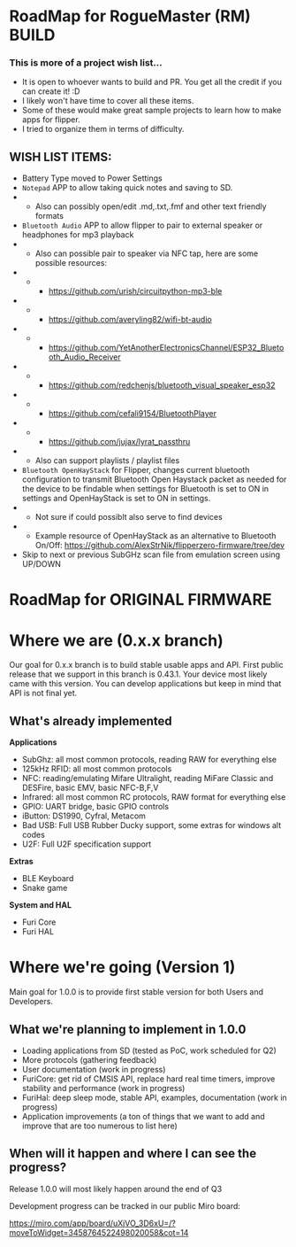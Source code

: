 # RoadMap for RogueMaster (RM) BUILD
### This is more of a project wish list...
- It is open to whoever wants to build and PR. You get all the credit if you can create it! :D
- I likely won't have time to cover all these items.
- Some of these would make great sample projects to learn how to make apps for flipper.
- I tried to organize them in terms of difficulty.

## WISH LIST ITEMS:
- Battery Type moved to Power Settings
- `Notepad` APP to allow taking quick notes and saving to SD.
- - Also can possibly open/edit .md,.txt,.fmf and other text friendly formats
- `Bluetooth Audio` APP to allow flipper to pair to external speaker or headphones for mp3 playback
- - Also can possible pair to speaker via NFC tap, here are some possible resources:
- - - https://github.com/urish/circuitpython-mp3-ble
- - - https://github.com/averyling82/wifi-bt-audio
- - - https://github.com/YetAnotherElectronicsChannel/ESP32_Bluetooth_Audio_Receiver
- - - https://github.com/redchenjs/bluetooth_visual_speaker_esp32
- - - https://github.com/cefali9154/BluetoothPlayer
- - - https://github.com/jujax/lyrat_passthru
- - Also can support playlists / playlist files
- `Bluetooth OpenHayStack` for Flipper, changes current bluetooth configuration to transmit Bluetooth Open Haystack packet as needed for the device to be findable when settings for Bluetooth is set to ON in settings and OpenHayStack is set to ON in settings.
- - Not sure if could possiblt also serve to find devices
- - Example resource of OpenHayStack as an alternative to Bluetooth On/Off: https://github.com/AlexStrNik/flipperzero-firmware/tree/dev
- Skip to next or previous SubGHz scan file from emulation screen using UP/DOWN

# 
# 
# RoadMap for ORIGINAL FIRMWARE
# Where we are (0.x.x branch)
Our goal for 0.x.x branch is to build stable usable apps and API.
First public release that we support in this branch is 0.43.1. Your device most likely came with this version.
You can develop applications but keep in mind that API is not final yet.

## What's already implemented

**Applications**

- SubGhz: all most common protocols, reading RAW for everything else
- 125kHz RFID: all most common protocols
- NFC: reading/emulating Mifare Ultralight, reading MiFare Classic and DESFire, basic EMV, basic NFC-B,F,V
- Infrared: all most common RC protocols, RAW format for everything else
- GPIO: UART bridge, basic GPIO controls
- iButton: DS1990, Cyfral, Metacom
- Bad USB: Full USB Rubber Ducky support, some extras for windows alt codes
- U2F: Full U2F specification support

**Extras**

- BLE Keyboard
- Snake game

**System and HAL**

- Furi Core
- Furi HAL 

# Where we're going (Version 1)

Main goal for 1.0.0 is to provide first stable version for both Users and Developers.

## What we're planning to implement in 1.0.0

- Loading applications from SD (tested as PoC, work scheduled for Q2)
- More protocols (gathering feedback)
- User documentation (work in progress)
- FuriCore: get rid of CMSIS API, replace hard real time timers, improve stability and performance (work in progress)
- FuriHal: deep sleep mode, stable API, examples, documentation (work in progress)
- Application improvements (a ton of things that we want to add and improve that are too numerous to list here)

## When will it happen and where I can see the progress?

Release 1.0.0 will most likely happen around the end of Q3

Development progress can be tracked in our public Miro board:

https://miro.com/app/board/uXjVO_3D6xU=/?moveToWidget=3458764522498020058&cot=14
